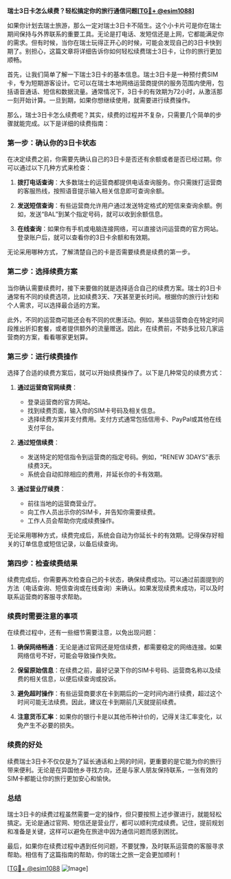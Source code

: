 **瑞士3日卡怎么续费？轻松搞定你的旅行通信问题[[TG💪+ @esim1088](https://t.me/s/esim1088)]**

如果你计划去瑞士旅游，那么一定对瑞士3日卡不陌生。这个小卡片可是你在瑞士期间保持与外界联系的重要工具。无论是打电话、发短信还是上网，它都能满足你的需求。但有时候，当你在瑞士玩得正开心的时候，可能会发现自己的3日卡快到期了。别担心，这篇文章将详细告诉你如何轻松续费瑞士3日卡，让你的旅行更加顺畅。

首先，让我们简单了解一下瑞士3日卡的基本信息。瑞士3日卡是一种预付费SIM卡，专为短期游客设计。它可以在瑞士本地网络运营商提供的服务范围内使用，包括语音通话、短信和数据流量。通常情况下，3日卡的有效期为72小时，从激活那一刻开始计算。一旦到期，如果你想继续使用，就需要进行续费操作。

那么，瑞士3日卡怎么续费呢？其实，续费的过程并不复杂，只需要几个简单的步骤就能完成。以下是详细的续费指南：

### **第一步：确认你的3日卡状态**
在决定续费之前，你需要先确认自己的3日卡是否还有余额或者是否已经过期。你可以通过以下几种方式来检查：

1. **拨打电话查询**：大多数瑞士的运营商都提供电话查询服务。你只需拨打运营商的客服热线，按照语音提示输入相关信息即可查询余额。
   
2. **发送短信查询**：有些运营商允许用户通过发送特定格式的短信来查询余额。例如，发送“BAL”到某个指定号码，就可以收到余额信息。

3. **在线查询**：如果你有手机或电脑连接网络，可以直接访问运营商的官方网站。登录账户后，就可以查看你的3日卡余额和有效期。

无论采用哪种方式，了解清楚自己的卡是否需要续费是续费的第一步。

### **第二步：选择续费方案**
当你确认需要续费时，接下来要做的就是选择适合自己的续费方案。瑞士的3日卡通常有不同的续费选项，比如续费3天、7天甚至更长时间。根据你的旅行计划和个人需求，可以选择最合适的方案。

此外，不同的运营商可能还会有不同的优惠活动。例如，某些运营商会在特定时间段推出折扣套餐，或者提供额外的流量赠送。因此，在续费前，不妨多比较几家运营商的方案，看看哪家更划算。

### **第三步：进行续费操作**
选择了合适的续费方案后，就可以开始续费操作了。以下是几种常见的续费方式：

1. **通过运营商官网续费**：
   - 登录运营商的官方网站。
   - 找到续费页面，输入你的SIM卡号码及相关信息。
   - 选择续费方案并支付费用。支付方式通常包括信用卡、PayPal或其他在线支付平台。

2. **通过短信续费**：
   - 发送特定的短信指令到运营商的指定号码。例如，“RENEW 3DAYS”表示续费3天。
   - 系统会自动扣除相应的费用，并延长你的卡有效期。

3. **通过营业厅续费**：
   - 前往当地的运营商营业厅。
   - 向工作人员出示你的SIM卡，并告知你需要续费。
   - 工作人员会帮助你完成续费操作。

无论采用哪种方式，续费完成后，系统会自动为你延长卡的有效期。记得保存好相关的订单信息或短信记录，以备后续查询。

### **第四步：检查续费结果**
续费完成后，你需要再次检查自己的卡状态，确保续费成功。可以通过前面提到的方法（电话查询、短信查询或在线查询）来确认。如果发现续费未成功，可以及时联系运营商的客服寻求帮助。

### **续费时需要注意的事项**
在续费过程中，还有一些细节需要注意，以免出现问题：

1. **确保网络畅通**：无论是通过官网还是短信续费，都需要稳定的网络连接。如果网络信号不好，可能会导致操作失败。

2. **保留原始信息**：在续费之前，最好记录下你的SIM卡号码、运营商名称以及续费的相关信息，以便后续查询或投诉。

3. **避免超时操作**：有些运营商要求在卡到期后的一定时间内进行续费，超过这个时间可能无法续费。因此，建议在卡到期前几天就提前续费。

4. **注意货币汇率**：如果你的银行卡是以其他币种计价的，记得关注汇率变化，以免产生不必要的损失。

### **续费的好处**
续费瑞士3日卡不仅仅是为了延长通话和上网的时间，更重要的是它能为你的旅行带来便利。无论是在异国他乡寻找方向，还是与家人朋友保持联系，一张有效的SIM卡都能让你的旅行更加安心和愉快。

### **总结**
瑞士3日卡的续费过程虽然需要一定的操作，但只要按照上述步骤进行，就能轻松搞定。无论是通过官网、短信还是营业厅，都可以顺利完成续费。记住，提前规划和准备是关键，这样可以避免在旅途中因为通信问题而感到困扰。

最后，如果你在续费过程中遇到任何问题，不要犹豫，及时联系运营商的客服寻求帮助。相信有了这篇指南的帮助，你的瑞士之旅一定会更加顺利！

[[TG💪+ @esim1088](https://t.me/s/esim1088) ![Image](https://i.postimg.cc/4NQfJmqS/Snipaste-2025-05-13-00-14-12.png)]